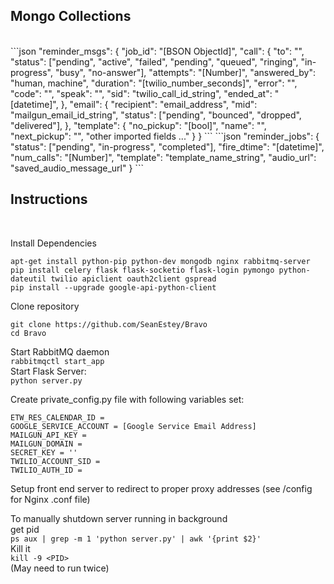 <h2>Mongo Collections</h2>
<br>
```json
"reminder_msgs": {
  "job_id": "[BSON ObjectId]",
  "call": {
    "to": "",
    "status": ["pending", "active", "failed", "pending", "queued", "ringing", "in-progress", "busy", "no-answer"], 
    "attempts": "[Number]",
    "answered_by": "human, machine", 
    "duration": "[twilio_number_seconds]",
    "error": "",
    "code": "",
    "speak": "",
    "sid": "twilio_call_id_string", 
    "ended_at": "[datetime]",
  },
  "email": {
    "recipient": "email_address",
    "mid":  "mailgun_email_id_string", 
    "status": ["pending", "bounced", "dropped", "delivered"], 
  },
  "template": {
    "no_pickup": "[bool]",
    "name": "",
    "next_pickup": "",
    "other imported fields ..."
  }
}
```
```json
"reminder_jobs": {
  "status": ["pending", "in-progress", "completed"], 
  "fire_dtime": "[datetime]", 
  "num_calls": "[Number]", 
  "template": "template_name_string", 
  "audio_url": "saved_audio_message_url"
}
```

<h2>Instructions</h2>
<br>

Install Dependencies
<br>
```
apt-get install python-pip python-dev mongodb nginx rabbitmq-server
pip install celery flask flask-socketio flask-login pymongo python-dateutil twilio apiclient oauth2client gspread
pip install --upgrade google-api-python-client
```

Clone repository
<br>
```
git clone https://github.com/SeanEstey/Bravo
cd Bravo
```
Start RabbitMQ daemon<br>
`rabbitmqctl start_app`<br>
Start Flask Server:<br>
`python server.py`<br>

Create private_config.py file with following variables set:
<br>
```
ETW_RES_CALENDAR_ID = 
GOOGLE_SERVICE_ACCOUNT = [Google Service Email Address]
MAILGUN_API_KEY = 
MAILGUN_DOMAIN = 
SECRET_KEY = ''
TWILIO_ACCOUNT_SID = 
TWILIO_AUTH_ID = 
```

Setup front end server to redirect to proper proxy addresses (see /config for Nginx .conf file)<br>

To manually shutdown server running in background<br>
get pid<br>
`ps aux | grep -m 1 'python server.py' | awk '{print $2}'`<br>
Kill it<br>
`kill -9 <PID>`<br>
(May need to run twice)


